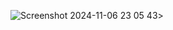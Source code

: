 ![Screenshot 2024-11-06 23 05 43](https://github.com/user-attachments/assets/46dfae49-27c7-45d8-bdb4-b820555869b9)></a>


